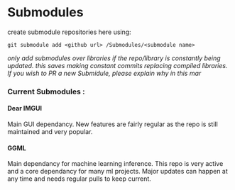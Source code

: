 # Submodules
create submodule repositories here using:
```
git submodule add <github url> /Submodules/<submodule name>
```
*only add submodules over libraries if the repo/library is constantly being updated. this saves making constant commits replacing compiled libraries. If you wish to PR a new Submidule, please explain why in this mar*

### Current Submodules :

#### Dear IMGUI
Main GUI dependancy. New features are fairly regular as the repo is still maintained and very popular.

#### GGML
Main dependancy for machine learning inference. This repo is very active and a core dependancy for many ml projects. Major updates can happen at any time and needs regular pulls to keep current.
